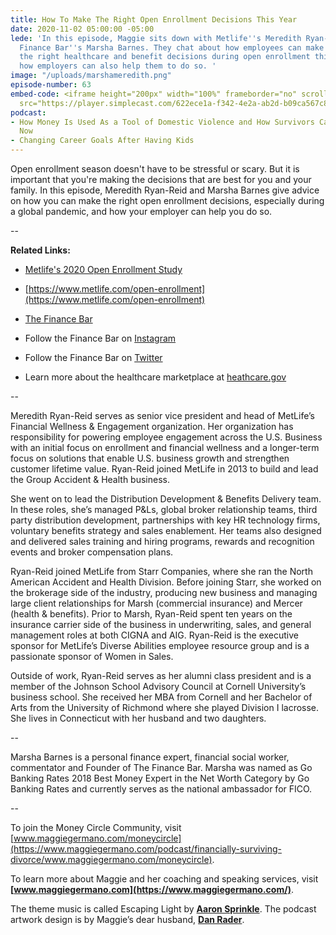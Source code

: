 ```yaml
---
title: How To Make The Right Open Enrollment Decisions This Year
date: 2020-11-02 05:00:00 -05:00
lede: 'In this episode, Maggie sits down with Metlife''s Meredith Ryan-Reid and The
  Finance Bar''s Marsha Barnes. They chat about how employees can make sure to make
  the right healthcare and benefit decisions during open enrollment this season, and
  how employers can also help them to do so. '
image: "/uploads/marshameredith.png"
episode-number: 63
embed-code: <iframe height="200px" width="100%" frameborder="no" scrolling="no" seamless
  src="https://player.simplecast.com/622ece1a-f342-4e2a-ab2d-b09ca567c83c?dark=false"></iframe>
podcast:
- How Money Is Used As a Tool of Domestic Violence and How Survivors Can Get Help
  Now
- Changing Career Goals After Having Kids
---
```


Open enrollment season doesn't have to be stressful or scary. But it is important that you're making the decisions that are best for you and your family. In this episode, Meredith Ryan-Reid and Marsha Barnes give advice on how you can make the right open enrollment decisions, especially during a global pandemic, and how your employer can help you do so.

--

**Related Links:**

* [Metlife's 2020 Open Enrollment Study](https://www.metlife.com/content/dam/metlifecom/us/homepage/open-enrollment-press/pdf/MetLife_Open_Enrollment_2020_Infographic_Parent_Employees_FINAL.pdf)

* [https://www.metlife.com/open-enrollment](https://www.metlife.com/open-enrollment)

* [The Finance Bar](https://www.thefinancebar.com/)

* Follow the Finance Bar on [Instagram](https://www.instagram.com/thefinancebar/)

* Follow the Finance Bar on [Twitter](https://twitter.com/thefinancebar)

* Learn more about the healthcare marketplace at [heathcare.gov](https://www.healthcare.gov/)

--

Meredith Ryan-Reid serves as senior vice president and head of MetLife’s Financial Wellness & Engagement organization. Her organization has responsibility for powering employee engagement across the U.S. Business with an initial focus on enrollment and financial wellness and a longer-term focus on solutions that enable U.S. business growth and strengthen customer lifetime value. Ryan-Reid joined MetLife in 2013 to build and lead the Group Accident & Health business.

She went on to lead the Distribution Development & Benefits Delivery team. In these roles, she’s managed P&Ls, global broker relationship teams, third party distribution development, partnerships with key HR technology firms, voluntary benefits strategy and sales enablement. Her teams also designed and delivered sales training and hiring programs, rewards and recognition events and broker compensation plans.

Ryan-Reid joined MetLife from Starr Companies, where she ran the North American Accident and Health Division. Before joining Starr, she worked on the brokerage side of the industry, producing new business and managing large client relationships for Marsh (commercial insurance) and Mercer (health & benefits). Prior to Marsh, Ryan-Reid spent ten years on the insurance carrier side of the business in underwriting, sales, and general management roles at both CIGNA and AIG. Ryan-Reid is the executive sponsor for MetLife’s Diverse Abilities employee resource group and is a passionate sponsor of Women in Sales.

Outside of work, Ryan-Reid serves as her alumni class president and is a member of the Johnson School Advisory Council at Cornell University’s business school. She received her MBA from Cornell and her Bachelor of Arts from the University of Richmond where she played Division I lacrosse. She lives in Connecticut with her husband and two daughters.

--

Marsha Barnes is a personal finance expert, financial social worker, commentator and Founder of The Finance Bar. Marsha was named as Go Banking Rates 2018 Best Money Expert in the Net Worth Category by Go Banking Rates and currently serves as the national ambassador for FICO.

--

To join the Money Circle Community, visit [www.maggiegermano.com/moneycircle](https://www.maggiegermano.com/podcast/financially-surviving-divorce/www.maggiegermano.com/moneycircle).

To learn more about Maggie and her coaching and speaking services, visit **[www.maggiegermano.com](https://www.maggiegermano.com/)**.

The theme music is called Escaping Light by **[Aaron Sprinkle](http://aaronsprinklemusic.com/)**. The podcast artwork design is by Maggie’s dear husband, **[Dan Rader](https://danrdesign.com/)**.